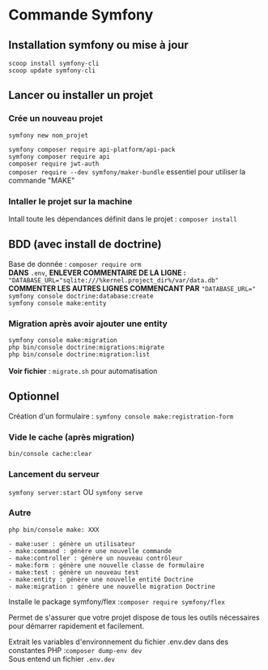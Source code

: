 # Commande Symfony

## Installation symfony ou mise à jour
``scoop install symfony-cli`` </br>
``scoop update symfony-cli`` </br>

## Lancer ou installer un projet 
### Crée un nouveau projet
``symfony new nom_projet`` </br>

``symfony composer require api-platform/api-pack`` </br>
``symfony composer require api`` </br>
``composer require jwt-auth`` </br>
``composer require --dev symfony/maker-bundle`` essentiel pour utiliser la commande "MAKE" </br>

### Intaller le projet sur la machine
Intall toute les dépendances définit dans le projet :
``composer install`` </br>


## BDD (avec install de doctrine)
Base de donnée : ``composer require orm``</br>
**DANS** ``.env``, **ENLEVER COMMENTAIRE DE LA LIGNE :** </br>
``"DATABASE_URL="sqlite:///%kernel.project_dir%/var/data.db"`` </br>
**COMMENTER LES AUTRES LIGNES COMMENCANT PAR** ``"DATABASE_URL="`` </br>
``symfony console doctrine:database:create`` </br>
``symfony console make:entity`` </br>

### Migration après avoir ajouter une entity
``symfony console make:migration`` </br>
``php bin/console doctrine:migrations:migrate`` </br>
``php bin/console doctrine:migration:list`` </br>
</br>
**Voir fichier** : ``migrate.sh`` pour automatisation

## Optionnel
Création d'un formulaire : ``symfony console make:registration-form``

### Vide le cache (après migration)
``bin/console cache:clear``

### Lancement du serveur
``symfony server:start`` OU ``symfony serve``

### Autre
``php bin/console make: XXX`` </br>

    - make:user : génère un utilisateur
    - make:command : génère une nouvelle commande
    - make:controller : génère un nouveau contrôleur
    - make:form : génère une nouvelle classe de formulaire
    - make:test : génère un nouveau test
    - make:entity : génère une nouvelle entité Doctrine
    - make:migration : génère une nouvelle migration Doctrine

Installe le package symfony/flex :``composer require symfony/flex`` </br>

Permet de s'assurer que votre projet dispose de tous les outils nécessaires pour démarrer rapidement et facilement. </br>

Extrait les variables d'environnement du fichier .env.dev dans des constantes PHP :``composer dump-env dev`` </br>
Sous entend un fichier ``.env.dev``
